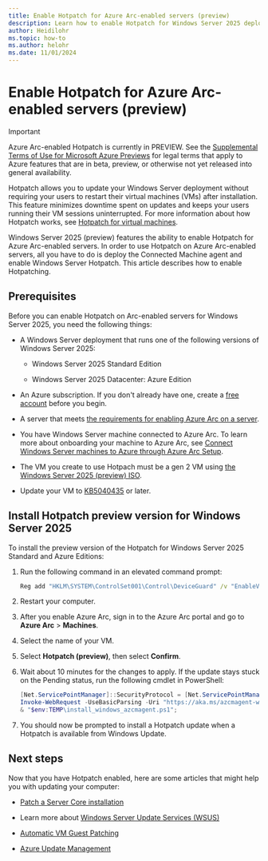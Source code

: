 ```yaml
---
title: Enable Hotpatch for Azure Arc-enabled servers (preview)
description: Learn how to enable Hotpatch for Windows Server 2025 deployments on Azure Arc-enabled servers.
author: Heidilohr
ms.topic: how-to
ms.author: helohr
ms.date: 11/01/2024
---
```


# Enable Hotpatch for Azure Arc-enabled servers (preview)

> [!IMPORTANT]
> Azure Arc-enabled Hotpatch is currently in PREVIEW.
> See the [Supplemental Terms of Use for Microsoft Azure Previews](https://azure.microsoft.com/support/legal/preview-supplemental-terms/) for legal terms that apply to Azure features that are in beta, preview, or otherwise not yet released into general availability.

Hotpatch allows you to update your Windows Server deployment without requiring your users to restart their virtual machines (VMs) after installation. This feature minimizes downtime spent on updates and keeps your users running their VM sessions uninterrupted. For more information about how Hotpatch works, see [Hotpatch for virtual machines](hotpatch.md).

Windows Server 2025 (preview) features the ability to enable Hotpatch for Azure Arc-enabled servers. In order to use Hotpatch on Azure Arc-enabled servers, all you have to do is deploy the Connected Machine agent and enable Windows Server Hotpatch. This article describes how to enable Hotpatching.

## Prerequisites

Before you can enable Hotpatch on Arc-enabled servers for Windows Server 2025, you need the following things:

- A Windows Server deployment that runs one of the following versions of Windows Server 2025:

  - Windows Server 2025 Standard Edition

  - Windows Server 2025 Datacenter: Azure Edition

- An Azure subscription. If you don't already have one, create a [free account](https://azure.microsoft.com/free/?WT.mc_id=A261C142F) before you begin.

- A server that meets [the requirements for enabling Azure Arc on a server](/azure/azure-arc/servers/prerequisites).

- You have Windows Server machine connected to Azure Arc. To learn more about onboarding your machine to Azure Arc, see [Connect Windows Server machines to Azure through Azure Arc Setup](/azure/azure-arc/servers/onboard-windows-server?toc=/windows-server/get-started/toc.json&bc=/windows-server/breadcrumbs/toc.json).

- The VM you create to use Hotpach must be a gen 2 VM using [the Windows Server 2025 (preview) ISO](https://www.microsoft.com/evalcenter/download-windows-server-2025?msockid=110e69cfccac69d1320d7d42cd16685d).

- Update your VM to [KB5040435](https://www.catalog.update.microsoft.com/Search.aspx?q=5040435) or later.

## Install Hotpatch preview version for Windows Server 2025

To install the preview version of the Hotpatch for Windows Server 2025 Standard and Azure Editions:

1. Run the following command in an elevated command prompt:

   ```cmd
   Reg add "HKLM\SYSTEM\ControlSet001\Control\DeviceGuard" /v "EnableVirtualizationBasedSecurity" /t REG_DWORD /d 1 /f
   ```

1. Restart your computer.

1. After you enable Azure Arc, sign in to the Azure Arc portal and go to **Azure Arc** > **Machines**.

1. Select the name of your VM.

1. Select **Hotpatch (preview)**, then select **Confirm**.

1. Wait about 10 minutes for the changes to apply. If the update stays stuck on the Pending status, run the following cmdlet in PowerShell:

   ```powershell
   [Net.ServicePointManager]::SecurityProtocol = [Net.ServicePointManager]::SecurityProtocol -bor 3072;
   Invoke-WebRequest -UseBasicParsing -Uri "https://aka.ms/azcmagent-windows" -TimeoutSec 30 -OutFile "$env:TEMP\install_windows_azcmagent.ps1";
   & "$env:TEMP\install_windows_azcmagent.ps1";
   ```

1. You should now be prompted to install a Hotpatch update when a Hotpatch is available from Windows Update.

## Next steps

Now that you have Hotpatch enabled, here are some articles that might help you with updating your computer:

- [Patch a Server Core installation](../administration/server-core/server-core-servicing.md)

- Learn more about [Windows Server Update Services (WSUS)](../administration/windows-server-update-services/get-started/windows-server-update-services-wsus.md)

- [Automatic VM Guest Patching](/azure/virtual-machines/automatic-vm-guest-patching)

- [Azure Update Management](/azure/automation/update-management/overview)